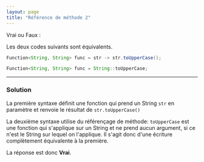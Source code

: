 ```yaml
---
layout: page
title: "Référence de méthode 2"
---
```


Vrai ou Faux :  

Les deux codes suivants sont équivalents.

```java
Function<String, String> func = str -> str.toUpperCase();
```
```java
Function<String, String> func = String::toUpperCase;
```

***

### Solution


La première syntaxe définit une fonction qui prend un String `str` en paramètre et renvoie le résultat de `str.toUpperCase()`


La deuxième syntaxe utilise du référençage de méthode: `toUpperCase` est une fonction qui s'applique sur un String et ne prend aucun argument, si ce n'est le String sur lequel on l'applique. Il s'agit donc d'une écriture complètement équivalente à la première.


La réponse est donc **Vrai**.
